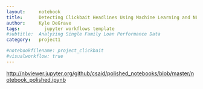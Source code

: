 ```yaml
---
layout:     notebook
title:      Detecting Clickbait Headlines Using Machine Learning and NLP
author:     Kyle DeGrave
tags: 		  jupyter workflows template
#subtitle:  Analyzing Single Family Loan Performance Data
category:   project1

#notebookfilename: project_clickbait
#visualworkflow: true
---
```


http://nbviewer.jupyter.org/github/csaid/polished_notebooks/blob/master/notebook_polished.ipynb
